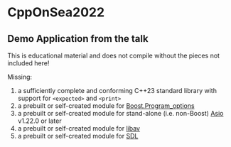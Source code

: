 # CppOnSea2022
## Demo Application from the talk ##

This is educational material and does not compile without the pieces not included here!

Missing:
 1) a sufficiently complete and conforming C++23 standard library with support for `<expected>` and `<print>`
 2) a prebuilt or self-created module for [Boost.Program_options](https://www.boost.org/doc/libs/1_79_0/doc/html/program_options.html)
 3) a prebuilt or self-created module for stand-alone (i.e. non-Boost) [Asio](https://think-async.com/Asio/) v1.22.0 or later
 4) a prebuilt or self-created module for [libav](https://ffmpeg.org/)
 5) a prebuilt or self-created module for [SDL](https://www.libsdl.org/)
